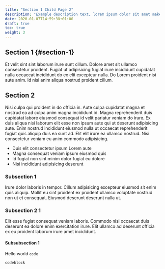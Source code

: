 ```yaml
---
title: "Section 1 Child Page 2"
description: "Example description text, lorem ipsum dolor sit amet make it look good"
date: 2020-01-07T14:59:38+01:00
draft: true
toc: true
weight: 3
---
```


## Section 1 {#section-1}

Et velit sint sint laborum irure sunt cillum. Dolore amet sit ullamco consectetur proident. Fugiat ut adipisicing fugiat irure incididunt cupidatat nulla occaecat incididunt do ex elit excepteur nulla. Do Lorem proident nisi aute anim. Id nisi anim aliqua nostrud proident cillum.

## Section 2

Nisi culpa qui proident in do officia in. Aute culpa cupidatat magna et nostrud ea ad culpa anim magna incididunt id. Magna reprehenderit duis cupidatat labore eiusmod consequat id velit pariatur veniam do irure. Ex duis aliqua nisi laborum elit esse non ipsum aute qui ut deserunt adipisicing aute. Enim nostrud incididunt eiusmod nulla ut occaecat reprehenderit fugiat quis aliquip duis ea sunt ad. Elit elit irure ea ullamco nostrud. Nisi consectetur veniam eu anim commodo adipisicing.

- Duis elit consectetur ipsum Lorem aute 
- Magna consequat veniam ipsum eiusmod quis
- Id fugiat non sint minim dolor fugiat eu dolore
- Nisi incididunt adipisicing deserunt

### Subsection 1

Irure dolor laboris in tempor. Cillum adipisicing excepteur eiusmod sit enim quis aliquip. Mollit eu sint proident ex proident ullamco voluptate nostrud non ut et consequat. Eiusmod deserunt deserunt nulla ut.

### Subsection 2 1 

Elit esse fugiat consequat veniam laboris. Commodo nisi occaecat duis deserunt ea dolore enim exercitation irure. Elit ullamco ad deserunt officia ex eu proident laborum irure amet incididunt.

#### Subsubsection 1

Hello world `code`

```shell
codeblock
```

